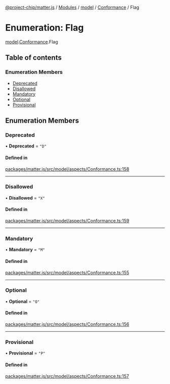 [@project-chip/matter.js](../README.md) / [Modules](../modules.md) / [model](../modules/model.md) / [Conformance](../modules/model.Conformance.md) / Flag

# Enumeration: Flag

[model](../modules/model.md).[Conformance](../modules/model.Conformance.md).Flag

## Table of contents

### Enumeration Members

- [Deprecated](model.Conformance.Flag.md#deprecated)
- [Disallowed](model.Conformance.Flag.md#disallowed)
- [Mandatory](model.Conformance.Flag.md#mandatory)
- [Optional](model.Conformance.Flag.md#optional)
- [Provisional](model.Conformance.Flag.md#provisional)

## Enumeration Members

### Deprecated

• **Deprecated** = ``"D"``

#### Defined in

[packages/matter.js/src/model/aspects/Conformance.ts:158](https://github.com/project-chip/matter.js/blob/b7330d72/packages/matter.js/src/model/aspects/Conformance.ts#L158)

___

### Disallowed

• **Disallowed** = ``"X"``

#### Defined in

[packages/matter.js/src/model/aspects/Conformance.ts:159](https://github.com/project-chip/matter.js/blob/b7330d72/packages/matter.js/src/model/aspects/Conformance.ts#L159)

___

### Mandatory

• **Mandatory** = ``"M"``

#### Defined in

[packages/matter.js/src/model/aspects/Conformance.ts:155](https://github.com/project-chip/matter.js/blob/b7330d72/packages/matter.js/src/model/aspects/Conformance.ts#L155)

___

### Optional

• **Optional** = ``"O"``

#### Defined in

[packages/matter.js/src/model/aspects/Conformance.ts:156](https://github.com/project-chip/matter.js/blob/b7330d72/packages/matter.js/src/model/aspects/Conformance.ts#L156)

___

### Provisional

• **Provisional** = ``"P"``

#### Defined in

[packages/matter.js/src/model/aspects/Conformance.ts:157](https://github.com/project-chip/matter.js/blob/b7330d72/packages/matter.js/src/model/aspects/Conformance.ts#L157)

